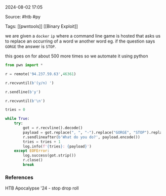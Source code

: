 
2024-08-02 17:05

Source: #htb #py 

Tags: [[pwntools]] [[Binary Exploit]]

we are given a `docker` `ip` where a command line game is hosted that asks us to replace an occurring of a word w another word eg. if the question says `GORGE` the answer is `STOP`.

this goes on for about 500 more times so we automate it using python

```python
from pwn import *

r = remote('94.237.59.63',46361)

r.recvuntil(b'(y/n) ')

r.sendline(b'y')

r.recvuntil(b'\n')

tries = 0

while True:
    try:
        got = r.recvline().decode()
        payload = got.replace(", ", "-").replace("GORGE", "STOP").replace("PHREAK", "DROP").replace("FIRE", "ROLL").strip()
        r.sendlineafter(b'What do you do?', payload.encode())
        tries = tries + 1
        log.info(f'{tries}: {payload}')
    except EOFError:
        log.success(got.strip())
        r.close()
        break
```

### References

HTB Apocalypse '24 -  stop drop roll